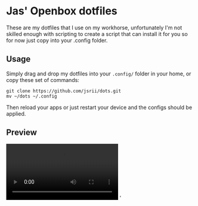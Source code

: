 # Jas' Openbox dotfiles

These are my dotfiles that I use on my workhorse, unfortunately I'm not skilled enough with scripting to create a script that can install it for you so for now just copy into your .config folder.

## Usage

Simply drag and drop my dotfiles into your ```.config/``` folder in your home, or copy these set of commands:

```
git clone https://github.com/jsrii/dots.git
mv ~/dots ~/.config
```

Then reload your apps or just restart your device and the configs should be applied.

## Preview

<video src="GithubAssets/asset1.mp4" controls></video>
'
